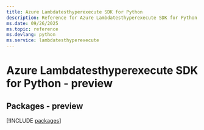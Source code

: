 ```yaml
---
title: Azure Lambdatesthyperexecute SDK for Python
description: Reference for Azure Lambdatesthyperexecute SDK for Python
ms.date: 09/26/2025
ms.topic: reference
ms.devlang: python
ms.service: lambdatesthyperexecute
---
```

# Azure Lambdatesthyperexecute SDK for Python - preview
## Packages - preview
[!INCLUDE [packages](lambdatesthyperexecute-index.md)]